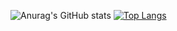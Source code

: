 ![Anurag's GitHub stats](https://github-readme-stats.vercel.app/api?username=SanjibLimbu&show_icons=true&theme=dark)
[![Top Langs](https://github-readme-stats.vercel.app/api/top-langs/?username=SanjibLimbu&hide=javascript,html)](https://github.com/anuraghazra/github-readme-stats)
